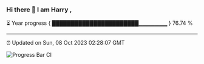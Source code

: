### Hi there 👋 I am Harry , 

⏳ Year progress { ███████████████████████▁▁▁▁▁▁▁ } 76.74 %

---

⏰ Updated on Sun, 08 Oct 2023 02:28:07 GMT

![Progress Bar CI](https://github.com/duykhang68/duykhang68/workflows/Progress%20Bar%20CI/badge.svg)

